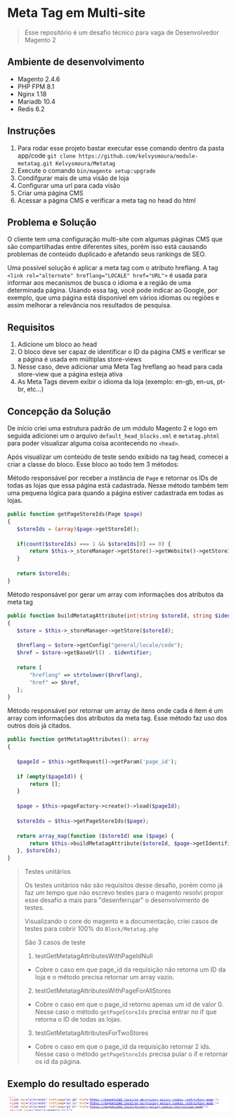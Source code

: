 # Meta Tag em Multi-site

> Esse repositório é um desafio técnico para vaga de Desenvolvedor Magento 2

## Ambiente de desenvolvimento
- Magento 2.4.6
- PHP FPM 8.1
- Nginx 1.18
- Mariadb 10.4
- Redis 6.2

## Instruções

1. Para rodar esse projeto bastar executar esse comando dentro da pasta app/code `git clone https://github.com/kelvysmoura/module-metatag.git Kelvysmoura/Metatag`
2. Execute o comando `bin/magento setup:upgrade`
3. Condifgurar mais de uma visão de loja
4. Configurar uma url para cada visão
3. Criar uma página CMS
4. Acessar a página CMS e verificar a meta tag no head do html

## Problema e Solução

O cliente tem uma configuração multi-site com algumas páginas CMS que são compartilhadas entre diferentes sites,
porém isso está causando problemas de conteúdo duplicado e afetando seus rankings de SEO.

Uma possível solução é aplicar a meta tag com o atributo hreflang. A tag `<link rel="alternate" hreflang="LOCALE" href="URL">` é
usada para informar aos mecanismos de busca o idioma e a região de uma determinada página. Usando essa tag,
você pode indicar ao Google, por exemplo, que uma página está disponível em vários idiomas ou regiões e assim
melhorar a relevância nos resultados de pesquisa.

## Requisitos

1. Adicione um bloco ao head
2. O bloco deve ser capaz de identificar o ID da página CMS e verificar se a
   página é usada em múltiplas store-views
3. Nesse caso, deve adicionar uma Meta Tag hreflang ao head para cada
   store-view que a página esteja ativa
4. As Meta Tags devem exibir o idioma da loja (exemplo: en-gb, en-us, pt-br,
   etc...)

## Concepção da Solução

De início criei uma estrutura padrão de um módulo Magento 2 e logo em seguida adicionei um o arquivo `default_head_blocks.xml` e
`metatag.phtml` para poder visualizar alguma coisa acontecendo no `<head>`.

Após visualizar um conteúdo de teste sendo exibido na tag head, comecei a criar a classe do bloco.
Esse bloco ao todo tem 3 métodos:

Método responsável por receber a instância de `Page` e retornar os IDs de todas as lojas que essa página está cadastrada.
Nesse método também tem uma pequena lógica para quando a página estiver cadastrada em todas as lojas.
```php
public function getPageStoreIds(Page $page)
{
   $storeIds = (array)$page->getStoreId();

   if(count($storeIds) === 1 && $storeIds[0] == 0) {
       return $this->_storeManager->getStore()->getWebsite()->getStoreIds();
   }

   return $storeIds;
}
```

Método responsável por gerar um array com informações dos atributos da meta tag
```php
public function buildMetatagAttribute(int|string $storeId, string $identifier): array
{
   $store = $this->_storeManager->getStore($storeId);

   $hreflang = $store->getConfig("general/locale/code");
   $href = $store->getBaseUrl() . $identifier;

   return [
       "hreflang" => strtolower($hreflang),
       "href" => $href,
   ];
}
```

Método responsável por retornar um array de itens onde cada é item é um array com informações dos atributos da meta tag.
Esse método faz uso dos outros dois já citados.
```php
public function getMetatagAttributes(): array
{

   $pageId = $this->getRequest()->getParam('page_id');

   if (empty($pageId)) {
       return [];
   }

   $page = $this->pageFactory->create()->load($pageId);

   $storeIds = $this->getPageStoreIds($page);

   return array_map(function ($storeId) use ($page) {
       return $this->buildMetatagAttribute($storeId, $page->getIdentifier());
   }, $storeIds);
}
```

> Testes unitários
>
> Os testes unitários não são requisitos desse desafio, porém como já faz um tempo que não escrevo testes para o magento
resolvi propor esse desafio a mais para "desenferrujar" o desenvolvimento de testes.
>
> Visualizando o core do magento e a documentação, criei casos de testes para cobrir 100% do `Block/Metatag.php`
>
> São 3 casos de teste
>
> 1. testGetMetatagAttributesWithPageIdNull
>   - Cobre o caso em que page_id da requisição não retorna um ID da loja e o método precisa retornar um array vazio.
> 2. testGetMetatagAttributesWithPageForAllStores
>   - Cobre o caso em que o page_id retorno apenas um id de valor 0. Nesse caso o método `getPageStoreIds` precisa entrar no if
>   que retorna o ID de todas as lojas.
> 3. testGetMetatagAttributesForTwoStores
>   - Cobre o caso em que o page_id da requisição retornar 2 ids. Nesse caso o método `getPageStoreIds` precisa pular o if e retornar os id da página.

## Exemplo do resultado esperado
![Print do resultado que mostra 3 urls, uma para cada idioma](./result.png)














